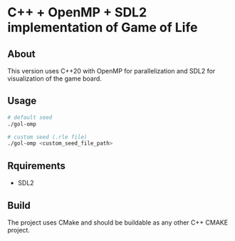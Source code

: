 # C++ + OpenMP + SDL2 implementation of Game of Life

## About

This version uses C++20 with OpenMP for parallelization and SDL2 for visualization of the game board.

## Usage

```bash
# default seed
./gol-omp

# custom seed (.rle file)
./gol-omp <custom_seed_file_path>
```

## Rquirements

* SDL2

## Build

The project uses CMake and should be buildable as any other C++ CMAKE project.